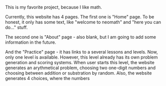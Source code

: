 This is my favorite project, because I like math. 

Currently, this website has 4 pages. The first one is "Home" page. To be honest, it only has some text, like "welcome to neomath" and "here you can do..." stuff. 

The second one is "About" page - also blank, but I am going to add some information in the future. 

And the "Practice" page - it has links to a several lessons and levels. Now, only one level is available. However, this level already has its own problem generation and scoring systems. When user starts this level, the website generates an arythmetical problem, choosing two one-digit numbers and choosing between addition or substration by random. Also, the website generates 4 choices, where the numbers